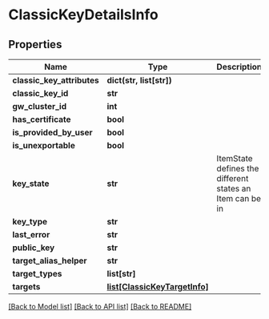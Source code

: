 # ClassicKeyDetailsInfo

## Properties
Name | Type | Description | Notes
------------ | ------------- | ------------- | -------------
**classic_key_attributes** | **dict(str, list[str])** |  | [optional] 
**classic_key_id** | **str** |  | [optional] 
**gw_cluster_id** | **int** |  | [optional] 
**has_certificate** | **bool** |  | [optional] 
**is_provided_by_user** | **bool** |  | [optional] 
**is_unexportable** | **bool** |  | [optional] 
**key_state** | **str** | ItemState defines the different states an Item can be in | [optional] 
**key_type** | **str** |  | [optional] 
**last_error** | **str** |  | [optional] 
**public_key** | **str** |  | [optional] 
**target_alias_helper** | **str** |  | [optional] 
**target_types** | **list[str]** |  | [optional] 
**targets** | [**list[ClassicKeyTargetInfo]**](ClassicKeyTargetInfo.md) |  | [optional] 

[[Back to Model list]](../README.md#documentation-for-models) [[Back to API list]](../README.md#documentation-for-api-endpoints) [[Back to README]](../README.md)


